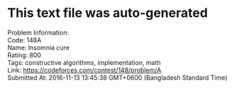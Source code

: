 # This text file was auto-generated  
  
Problem Information:  
Code: 148A  
Name: Insomnia cure  
Rating: 800  
Tags: constructive algorithms, implementation, math  
Link: https://codeforces.com/contest/148/problem/A  
Submitted At: 2016-11-13 13:45:38 GMT+0600 (Bangladesh Standard Time)  
